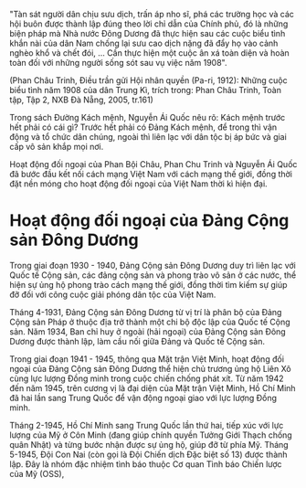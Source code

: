 "Tàn sát người dân chịu sưu dịch, trấn áp nho sĩ, phá các trường học và các hội buôn được thành lập đúng theo lời chỉ dẫn của Chính phủ, đó là những biện pháp mà Nhà nước Đông Dương đã thực hiện sau các cuộc biểu tình khắn nài của dân Nam chống lại sưu cao dịch nặng đã đẩy họ vào cảnh nghèo khổ và chết đói, ... Cần thực hiện một cuộc ân xá toàn diện và hoàn toàn đối với những người sống sót sau vụ việc năm 1908".

(Phan Châu Trinh, Điều trần gửi Hội nhân quyền (Pa-ri, 1912): Những cuộc biểu tình năm 1908 của dân Trung Kì, trích trong: Phan Châu Trinh, Toàn tập, Tập 2, NXB Đà Nẵng, 2005, tr.161)

Trong sách Đường Kách mệnh, Nguyễn Ái Quốc nêu rõ: Kách mệnh trước hết phải có cái gì? Trước hết phải có Đảng Kách mệnh, để trong thì vận động và tổ chức dân chúng, ngoài thì liên lạc với dân tộc bị áp bức và giai cấp vô sản khắp mọi nơi.

Hoạt động đối ngoại của Phan Bội Châu, Phan Chu Trinh và Nguyễn Ái Quốc đã bước đầu kết nối cách mạng Việt Nam với cách mạng thế giới, đồng thời đặt nền móng cho hoạt động đối ngoại của Việt Nam thời kì hiện đại.

# Hoạt động đối ngoại của Đảng Cộng sản Đông Dương

Trong giai đoạn 1930 - 1940, Đảng Cộng sản Đông Dương duy trì liên lạc với Quốc tế Cộng sản, các đảng cộng sản và phong trào vô sản ở các nước, thể hiện sự ủng hộ phong trào cách mạng thế giới, đồng thời tìm kiếm sự giúp đỡ đối với công cuộc giải phóng dân tộc của Việt Nam.

Tháng 4-1931, Đảng Cộng sản Đông Dương từ vị trí là phân bộ của Đảng Cộng sản Pháp ở thuộc địa trở thành một chi bộ độc lập của Quốc tế Cộng sản. Năm 1934, Ban chỉ huy ở ngoài (hải ngoại) của Đảng Cộng sản Đông Dương được thành lập, làm cầu nối giữa Đảng và Quốc tế Cộng sản.

Trong giai đoạn 1941 - 1945, thông qua Mặt trận Việt Minh, hoạt động đối ngoại của Đảng Cộng sản Đông Dương thể hiện chủ trương ủng hộ Liên Xô cùng lực lượng Đồng minh trong cuộc chiến chống phát xít. Từ năm 1942 đến năm 1945, trên cương vị là đại diện của Mặt trận Việt Minh, Hồ Chí Minh đã hai lần sang Trung Quốc để vận động ngoại giao với lực lượng Đồng minh.

Tháng 2-1945, Hồ Chí Minh sang Trung Quốc lần thứ hai, tiếp xúc với lực lượng của Mỹ ở Côn Minh (đang giúp chính quyền Tưởng Giới Thạch chống quân Nhật) và từng bước nhận được sự ủng hộ, giúp đỡ từ phía Mỹ. Tháng 5-1945, Đội Con Nai (còn gọi là Đội Chiến dịch Đặc biệt số 13) được thành lập. Đây là nhóm đặc nhiệm tình báo thuộc Cơ quan Tình báo Chiến lược của Mỹ (OSS),